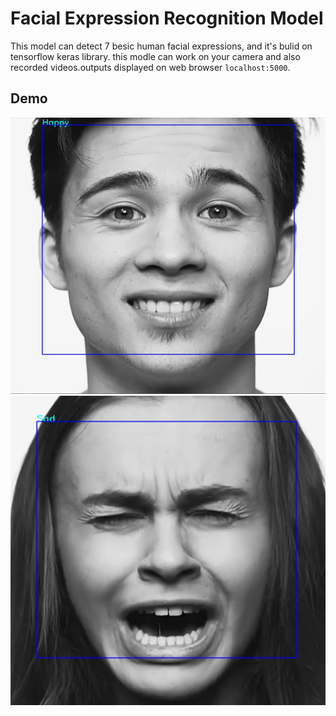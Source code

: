 # Facial Expression Recognition Model

This model can detect 7 besic human facial expressions, and it's bulid on tensorflow keras library. this modle can work on your camera and also recorded 
videos.outputs displayed on web browser `localhost:5000`.


## Demo
<img src="demo/Screenshot 2020-12-02 134126.jpg">
<img src="demo/Screenshot 2020-12-02 134307.jpg">

